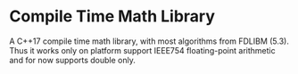# **C**ompile **T**ime **M**ath Library

A C++17 compile time math library, with most algorithms from FDLIBM (5.3). Thus it works only on platform support IEEE754 floating-point arithmetic and for now supports double only.
